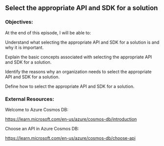 ## Select the appropriate API and SDK for a solution


### Objectives:

At the end of this episode, I will be able to:

Understand what selecting the appropriate API and SDK for a solution is and why it is important.

Explain the basic concepts associated with selecting the appropriate API and SDK for a solution.

Identify the reasons why an organization needs to select the appropriate API and SDK for a solution.

Define how to select the appropriate API and SDK for a solution.

### External Resources:

Welcome to Azure Cosmos DB:

https://learn.microsoft.com/en-us/azure/cosmos-db/introduction


Choose an API in Azure Cosmos DB:

https://learn.microsoft.com/en-us/azure/cosmos-db/choose-api
